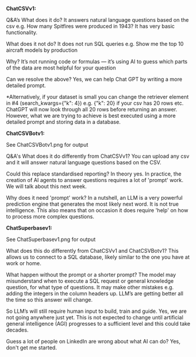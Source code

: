 **ChatCSVv1:**

Q&A’s
What does it do?
It answers natural language questions based on the csv e.g. How many Spitfires were produced in 1943?
It has very basic functionality.

What does it not do?
It does not run SQL queries e.g. Show me the top 10 aircraft models by production

Why?
It’s not running code or formulas — it’s using AI to guess which parts of the data are most helpful for your question

Can we resolve the above?
Yes, we can help Chat GPT by writing a more detailed prompt.

*Alternatively, if your dataset is small you can change the retriever element in #4 (search_kwargs={"k": 4}) e.g. {"k": 20} if your csv has 20 rows etc. 
ChatGPT will now look through all 20 rows before returning an answer. 
However, what we are trying to achieve is best executed using a more detailed prompt and storing data in a database.


**ChatCSVBotv1:**

See ChatCSVBotv1.png for output

Q&A's
What does it do differently from ChatCSVv1?
You can upload any csv and it will answer natural language questions based on the CSV.

Could this replace standardised reporting?
In theory yes. In practice, the creation of AI agents to answer questions requires a lot of 'prompt' work. We will talk about this next week.

Why does it need 'prompt' work?
In a nutshell, an LLM is a very powerful prediction engine that generates the most likely next word. It is not true intelligence.
This also means that on occasion it does require 'help' on how to process more complex questions.


**ChatSuperbasev1:**

See ChatSuperbasev1.png for output

What does this do differently from ChatCSVv1 and ChatCSVBotv1?
This allows us to connect to a SQL database, likely similar to the one you have at work or home.

What happen without the prompt or a shorter prompt?
The model may misunderstand when to execute a SQL request or general knowledge question, for what type of questions. It may make other mistakes e.g. adding the integers in the column headers up.
LLM’s are getting better all the time so this answer will change. 

So LLM’s will still require human input to build, train and guide.
Yes, we are not going anywhere just yet. This is not expected to change until artificial general intelligence (AGI) progresses to a sufficient level and this could take decades.

Guess a lot of people on LinkedIn are wrong about what AI can do?
Yes, don't get me started.

